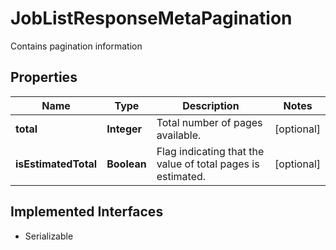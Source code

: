 

# JobListResponseMetaPagination

Contains pagination information

## Properties

Name | Type | Description | Notes
------------ | ------------- | ------------- | -------------
**total** | **Integer** | Total number of pages available. |  [optional]
**isEstimatedTotal** | **Boolean** | Flag indicating that the value of total pages is estimated. |  [optional]


## Implemented Interfaces

* Serializable



